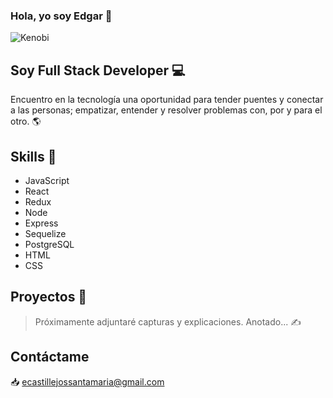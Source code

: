 ### Hola, yo soy Edgar 👋

![Kenobi](https://media1.tenor.com/images/78ac14aec72b4691de944619df3e6265/tenor.gif?itemid=18841535)

## Soy Full Stack Developer 💻

Encuentro en la tecnología una oportunidad para tender puentes y conectar a las personas; empatizar, entender y resolver problemas con, por y para el otro. 🌎

## Skills 🥇
- JavaScript
- React
- Redux
- Node
- Express
- Sequelize
- PostgreSQL
- HTML
- CSS

## Proyectos 💼
> Próximamente adjuntaré capturas y explicaciones. Anotado... ✍️

## Contáctame
📥 [ecastillejossantamaria@gmail.com](mailto:ecastillejossantamaria@gmail.com)
